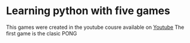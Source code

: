 # Learning python with five games
This games were created in the youtube cousre available on [Youtube](https://www.youtube.com/watch?v=XGf2GcyHPhc&amp;t=1s)
The first game is the clasic PONG